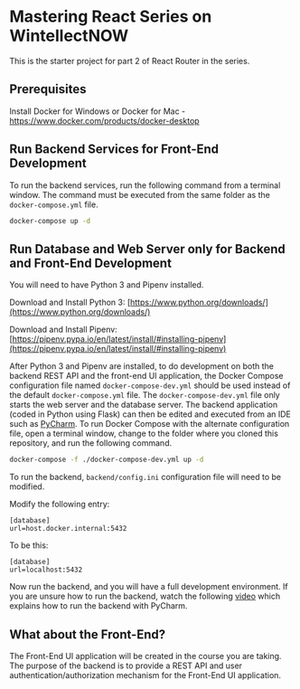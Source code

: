 # Mastering React Series on WintellectNOW

This is the starter project for part 2 of React Router in the series.

## Prerequisites

Install Docker for Windows or Docker for Mac - https://www.docker.com/products/docker-desktop

## Run Backend Services for Front-End Development

To run the backend services, run the following command from a terminal window. The command must be executed from the same folder as the `docker-compose.yml` file.

```bash
docker-compose up -d
```

## Run Database and Web Server only for Backend and Front-End Development

You will need to have Python 3 and Pipenv installed.

Download and Install Python 3: [https://www.python.org/downloads/](https://www.python.org/downloads/)

Download and Install Pipenv: [https://pipenv.pypa.io/en/latest/install/#installing-pipenv](https://pipenv.pypa.io/en/latest/install/#installing-pipenv)

After Python 3 and Pipenv are installed, to do development on both the backend REST API and the front-end UI application, the Docker Compose configuration file named `docker-compose-dev.yml` should be used instead of the default `docker-compose.yml` file. The `docker-compose-dev.yml` file only starts the web server and the database server. The backend application (coded in Python using Flask) can then be edited and executed from an IDE such as [PyCharm](https://www.jetbrains.com/pycharm/). To run Docker Compose with the alternate configuration file, open a terminal window, change to the folder where you cloned this repository, and run the following command.

```bash
docker-compose -f ./docker-compose-dev.yml up -d
```

To run the backend, `backend/config.ini` configuration file will need to be modified.

Modify the following entry:

```
[database]
url=host.docker.internal:5432
```

To be this:

```
[database]
url=localhost:5432
```

Now run the backend, and you will have a full development environment. If you are unsure how to run the backend, watch the following [video](https://vimeo.com/482656478/6840d08c14) which explains how to run the backend with PyCharm.



## What about the Front-End?

The Front-End UI application will be created in the course you are taking. The purpose of the backend is to provide a REST API and user authentication/authorization mechanism for the Front-End UI application.

